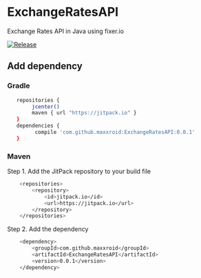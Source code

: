 # ExchangeRatesAPI
Exchange Rates API in Java using fixer.io

[![Release](https://jitpack.io/v/maxxroid/ExchangeRatesAPI.svg)](https://jitpack.io/#maxxroid/ExchangeRatesAPI)

## Add dependency
### Gradle
```sh
   repositories {
        jcenter()
        maven { url "https://jitpack.io" }
   }
   dependencies {
         compile 'com.github.maxxroid:ExchangeRatesAPI:0.0.1'
   }
```
   
### Maven

Step 1. Add the JitPack repository to your build file
```sh
	<repositories>
		<repository>
		    <id>jitpack.io</id>
		    <url>https://jitpack.io</url>
		</repository>
	</repositories>
```
Step 2. Add the dependency
```sh
	<dependency>
	    <groupId>com.github.maxxroid</groupId>
	    <artifactId>ExchangeRatesAPI</artifactId>
	    <version>0.0.1</version>
	</dependency>
```
